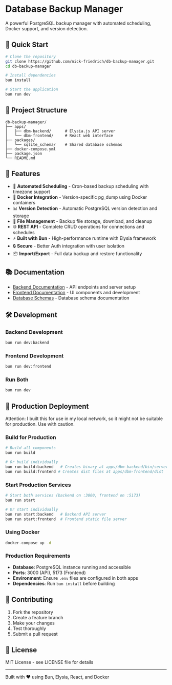 # Database Backup Manager

A powerful PostgreSQL backup manager with automated scheduling, Docker support, and version detection.

## 🚀 Quick Start

```bash
# Clone the repository
git clone https://github.com/nick-friedrich/db-backup-manager.git
cd db-backup-manager

# Install dependencies
bun install

# Start the application
bun run dev
```

## 📁 Project Structure

```
db-backup-manager/
├── apps/
│   ├── dbm-backend/      # Elysia.js API server
│   └── dbm-frontend/     # React web interface
├── packages/
│   └── sqlite_schema/    # Shared database schemas
├── docker-compose.yml
├── package.json
└── README.md
```

## 🔧 Features

- 🔄 **Automated Scheduling** - Cron-based backup scheduling with timezone support
- 🐳 **Docker Integration** - Version-specific pg_dump using Docker containers
- 📊 **Version Detection** - Automatic PostgreSQL version detection and storage
- 📁 **File Management** - Backup file storage, download, and cleanup
- 🌐 **REST API** - Complete CRUD operations for connections and schedules
- ⚡ **Built with Bun** - High-performance runtime with Elysia framework
- 🔒 **Secure** - Better Auth integration with user isolation
- 📦 **Import/Export** - Full data backup and restore functionality

## 📚 Documentation

- [Backend Documentation](./apps/dbm-backend/README.md) - API endpoints and server setup
- [Frontend Documentation](./apps/dbm-frontend/README.md) - UI components and development
- [Database Schemas](./packages/sqlite_schema/README.md) - Database schema documentation

## 🛠️ Development

### Backend Development

```bash
bun run dev:backend
```

### Frontend Development

```bash
bun run dev:frontend
```

### Run Both

```bash
bun run dev
```

## 🚀 Production Deployment

Attention: I built this for use in my local network, so it might not be suitable for production. Use with caution.

### Build for Production

```bash
# Build all components
bun run build

# Or build individually
bun run build:backend   # Creates binary at apps/dbm-backend/bin/server
bun run build:frontend # Creates dist files at apps/dbm-frontend/dist
```

### Start Production Services

```bash
# Start both services (backend on :3000, frontend on :5173)
bun run start

# Or start individually
bun run start:backend   # Backend API server
bun run start:frontend  # Frontend static file server
```

### Using Docker

```bash
docker-compose up -d
```

### Production Requirements

- **Database**: PostgreSQL instance running and accessible
- **Ports**: 3000 (API), 5173 (Frontend)
- **Environment**: Ensure `.env` files are configured in both apps
- **Dependencies**: Run `bun install` before building

## 🤝 Contributing

1. Fork the repository
2. Create a feature branch
3. Make your changes
4. Test thoroughly
5. Submit a pull request

## 📝 License

MIT License - see LICENSE file for details

---

Built with ❤️ using Bun, Elysia, React, and Docker
